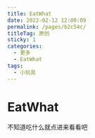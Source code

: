 ```yaml
---
title: EatWhat
date: 2022-02-12 12:00:09
permalink: /pages/b2c54c/
titleTag: 原创
sticky: 1
categories:
  - 更多
  - EatWhat
tags:
  - 小玩具
---
```

# EatWhat

不知道吃什么就点进来看看吧<Badge text="😀" vertical="middle"/>

<!-- more -->
<ClientOnly>
  <Roulette />
</ClientOnly>